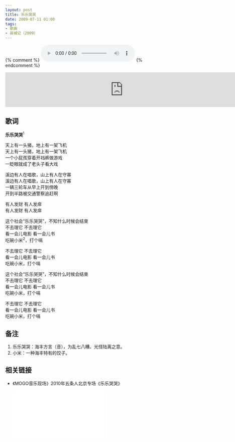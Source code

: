```yaml
---
layout: post
title: 乐乐哭哭
date: 2009-07-11 01:00
tags: 
- 歌曲
- 县城记（2009）
---
```

{% comment %}
<audio controls autoplay loop  src="https://eq-sycdn.kuwo.cn/584714cdcc62544e2f8fcc9940e8a8e4/5f9ccad1/resource/n2/70/57/3493671284.mp3">
您的浏览器不支持 audio 标签。
</audio>
{% endcomment %}

<iframe frameborder="no" border="0" marginwidth="0" marginheight="0" width="750" height="110" loading="lazy" sandbox="allow-popups allow-scripts allow-same-origin" src="https://www.xiami.com/webapp/embed-player?autoPlay=1&id=1769016976"></iframe>

## 歌词

**乐乐哭哭**<sup>1</sup>

天上有一头猪，地上有一架飞机  
天上有一头猪，地上有一架飞机  
一个小屁孩穿着开裆裤做游戏  
一眨眼就成了老头子看大戏

溪边有人在唱歌，山上有人在守寡  
溪边有人在唱歌，山上有人在守寡  
一辆三轮车从早上开到傍晚  
开到半路被交通警察追赶啊

有人发财 有人发痒  
有人发财 有人发痒

这个社会“乐乐哭哭”，不知什么时候会结束  
不去理它 不去理它  
看一会儿电影 看一会儿书  
吃碗小米<sup>2</sup>，打个嗝

不去理它 不去理它  
看一会儿电影 看一会儿书  
吃碗小米，打个嗝

这个社会“乐乐哭哭”，不知什么时候会结束  
不去理它 不去理它  
看一会儿电影 看一会儿书  
吃碗小米，打个嗝

不去理它 不去理它  
看一会儿电影 看一会儿书  
吃碗小米，打个嗝

## 备注

1. 乐乐哭哭：海丰方言（音），为乱七八糟、光怪陆离之意。  
2. 小米：一种海丰特有的饺子。

## 相关链接
* 《MOGO音乐现场》2010年五条人北京专场《乐乐哭哭》
  
  <div class="iframe-container"><iframe class="responsive-iframe" src="//player.bilibili.com/player.html?aid=329276324&bvid=BV1mA411J7ye&cid=227329143&page=1" frameborder="no" allowfullscreen="true"></iframe></div>
  
